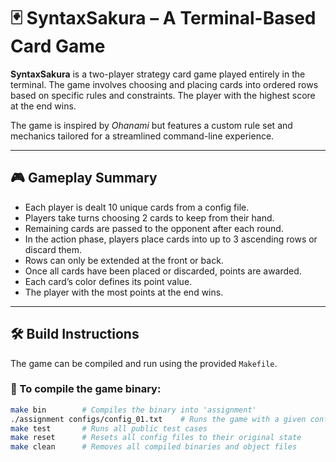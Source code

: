 # 🃏 SyntaxSakura – A Terminal-Based Card Game

**SyntaxSakura** is a two-player strategy card game played entirely in the terminal. The game involves choosing and placing cards into ordered rows based on specific rules and constraints. The player with the highest score at the end wins.

The game is inspired by *Ohanami* but features a custom rule set and mechanics tailored for a streamlined command-line experience.

---

## 🎮 Gameplay Summary

- Each player is dealt 10 unique cards from a config file.
- Players take turns choosing 2 cards to keep from their hand.
- Remaining cards are passed to the opponent after each round.
- In the action phase, players place cards into up to 3 ascending rows or discard them.
- Rows can only be extended at the front or back.
- Once all cards have been placed or discarded, points are awarded.
- Each card’s color defines its point value.
- The player with the most points at the end wins.

---

## 🛠️ Build Instructions

The game can be compiled and run using the provided `Makefile`.

### 🔧 To compile the game binary:

```bash
make bin        # Compiles the binary into 'assignment'
./assignment configs/config_01.txt    # Runs the game with a given config file
make test       # Runs all public test cases
make reset      # Resets all config files to their original state
make clean      # Removes all compiled binaries and object files
